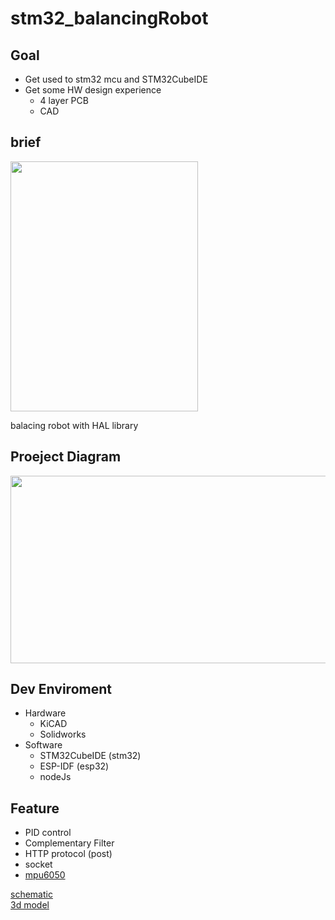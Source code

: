# stm32_balancingRobot

## Goal
- Get used to stm32 mcu and STM32CubeIDE
- Get some HW design experience
   - 4 layer PCB
   - CAD

## brief
<img src="https://github.com/user-attachments/assets/aa3eea40-6855-4210-b87a-f6295661b627" width="300" height="400">  

balacing robot with HAL library

## Proeject Diagram
<img src="https://github.com/user-attachments/assets/ac75ff71-23ef-4be1-9276-8845e8abc768" width="600" height="300">  

## Dev Enviroment
- Hardware
  - KiCAD
  - Solidworks
- Software
  - STM32CubeIDE (stm32)
  - ESP-IDF (esp32)
  - nodeJs

## Feature
- PID control
- Complementary Filter
- HTTP protocol (post)
- socket
- [mpu6050](https://github.com/JwAhn0830/mpu6050)

[schematic](https://github.com/JwAhn0830/stm32_balancingRobot/tree/main/schematic)  
[3d model](https://github.com/JwAhn0830/stm32_balancingRobot/tree/main/3Dmodel)  
